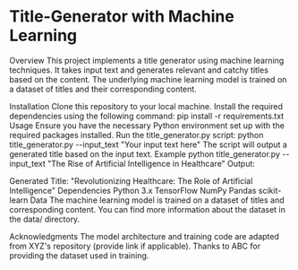 # Title-Generator with Machine Learning 

Overview
This project implements a title generator using machine learning techniques. It takes input text and generates relevant and catchy titles based on the content. The underlying machine learning model is trained on a dataset of titles and their corresponding content.

Installation
Clone this repository to your local machine.
Install the required dependencies using the following command:
pip install -r requirements.txt
Usage
Ensure you have the necessary Python environment set up with the required packages installed.
Run the title_generator.py script:
python title_generator.py --input_text "Your input text here"
The script will output a generated title based on the input text.
Example
python title_generator.py --input_text "The Rise of Artificial Intelligence in Healthcare"
Output:

Generated Title: "Revolutionizing Healthcare: The Role of Artificial Intelligence"
Dependencies
Python 3.x
TensorFlow
NumPy
Pandas
scikit-learn
Data
The machine learning model is trained on a dataset of titles and corresponding content. You can find more information about the dataset in the data/ directory.

Acknowledgments
The model architecture and training code are adapted from XYZ's repository (provide link if applicable).
Thanks to ABC for providing the dataset used in training.
